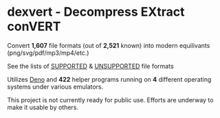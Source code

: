 # dexvert - **D**ecompress **EX**tract con**VERT**
Convert **1,607** file formats (out of **2,521** known) into modern equilivants (png/svg/pdf/mp3/mp4/etc.)

See the lists of [SUPPORTED](SUPPORTED.md) & [UNSUPPORTED](UNSUPPORTED.md) file formats

Utilizes [Deno](https://deno.land/) and **422** helper programs running on **4** different operating systems under various emulators.

This project is not currently ready for public use. Efforts are underway to make it usable by others.
